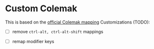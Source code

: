 # Custom Colemak
This is based on the [official Colemak mapping](https://colemak.com/Windows)
Customizations (TODO):
- [ ] remove `ctrl-alt, ctrl-alt-shift` mappings
- [ ] remap modifier keys

